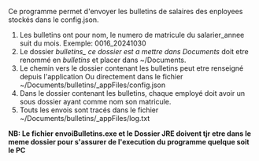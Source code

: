Ce programme permet d'envoyer les bulletins de salaires des enployees stockés dans le config.json.
1. Les bulletins ont pour nom, le numero de matricule du salarier_annee suit du mois.
   Exemple: 0016_20241030
2. Le dossier *bulletins_ ce dossier est a mettre dans Documents* doit etre renommé en *bulletins* et 	placer dans ~/Documents.
3. Le chemin vers le dossier contenant les bulletins peut etre renseigné depuis l'application
   Ou directement dans le fichier ~/Documents/bulletins/_appFiles/config.json
4. Dans le dossier contenant les bulletins, chaque employé doit avoir
   un sous dossier ayant comme nom son matricule.
5. Touts les envois sont tracés dans le fichier ~/Documents/bulletins/_appFiles/log.txt


**NB: Le fichier envoiBulletins.exe et le Dossier JRE doivent tjr etre dans le meme dossier pour s'assurer de l'execution du programme quelque soit le PC**